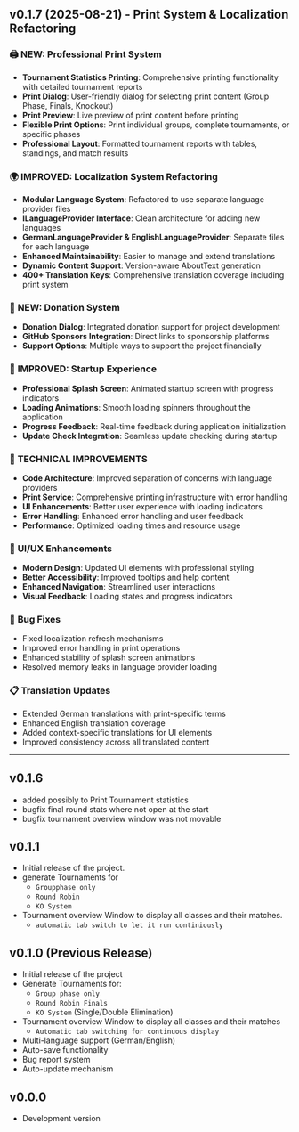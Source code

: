 ﻿## v0.1.7 (2025-08-21) - Print System & Localization Refactoring

### 🖨️ **NEW: Professional Print System**
- **Tournament Statistics Printing**: Comprehensive printing functionality with detailed tournament reports
- **Print Dialog**: User-friendly dialog for selecting print content (Group Phase, Finals, Knockout)
- **Print Preview**: Live preview of print content before printing
- **Flexible Print Options**: Print individual groups, complete tournaments, or specific phases
- **Professional Layout**: Formatted tournament reports with tables, standings, and match results

### 🌍 **IMPROVED: Localization System Refactoring**
- **Modular Language System**: Refactored to use separate language provider files
- **ILanguageProvider Interface**: Clean architecture for adding new languages
- **GermanLanguageProvider & EnglishLanguageProvider**: Separate files for each language
- **Enhanced Maintainability**: Easier to manage and extend translations
- **Dynamic Content Support**: Version-aware AboutText generation
- **400+ Translation Keys**: Comprehensive translation coverage including print system

### 💝 **NEW: Donation System**
- **Donation Dialog**: Integrated donation support for project development
- **GitHub Sponsors Integration**: Direct links to sponsorship platforms
- **Support Options**: Multiple ways to support the project financially

### 🎨 **IMPROVED: Startup Experience**
- **Professional Splash Screen**: Animated startup screen with progress indicators
- **Loading Animations**: Smooth loading spinners throughout the application
- **Progress Feedback**: Real-time feedback during application initialization
- **Update Check Integration**: Seamless update checking during startup

### 🔧 **TECHNICAL IMPROVEMENTS**
- **Code Architecture**: Improved separation of concerns with language providers
- **Print Service**: Comprehensive printing infrastructure with error handling
- **UI Enhancements**: Better user experience with loading indicators
- **Error Handling**: Enhanced error handling and user feedback
- **Performance**: Optimized loading times and resource usage

### 🌟 **UI/UX Enhancements**
- **Modern Design**: Updated UI elements with professional styling
- **Better Accessibility**: Improved tooltips and help content
- **Enhanced Navigation**: Streamlined user interactions
- **Visual Feedback**: Loading states and progress indicators

### 🐛 **Bug Fixes**
- Fixed localization refresh mechanisms
- Improved error handling in print operations  
- Enhanced stability of splash screen animations
- Resolved memory leaks in language provider loading

### 📋 **Translation Updates**
- Extended German translations with print-specific terms
- Enhanced English translation coverage
- Added context-specific translations for UI elements
- Improved consistency across all translated content

---
## v0.1.6
- added possibly to Print Tournament statistics
- bugfix final round stats where not open at the start
- bugfix tournament overview window was not movable
## v0.1.1
- Initial release of the project.
- generate Tournaments for
  - `Groupphase only`
  - `Round Robin`
  - `KO System`
- Tournament overview Window to display all classes and their matches.
  - `automatic tab switch to let it run continiously`
## v0.1.0 (Previous Release)
- Initial release of the project
- Generate Tournaments for:
  - `Group phase only`
  - `Round Robin Finals` 
  - `KO System` (Single/Double Elimination)
- Tournament overview Window to display all classes and their matches
  - `Automatic tab switching for continuous display`
- Multi-language support (German/English)
- Auto-save functionality
- Bug report system
- Auto-update mechanism

## v0.0.0
- Development version
